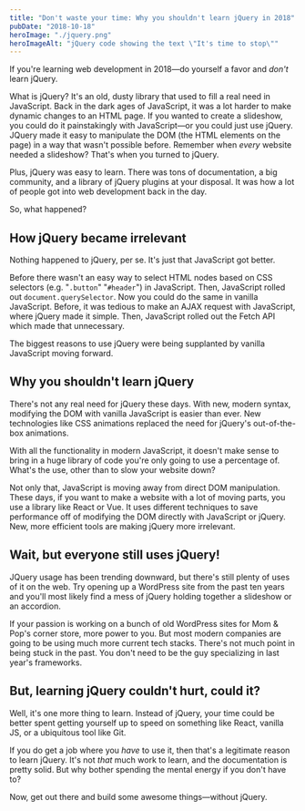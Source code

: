 ```yaml
---
title: "Don't waste your time: Why you shouldn't learn jQuery in 2018"
pubDate: "2018-10-18"
heroImage: "./jquery.png"
heroImageAlt: "jQuery code showing the text \"It's time to stop\""
---
```


If you're learning web development in 2018—do yourself a favor and _don't_ learn jQuery.

What is jQuery? It's an old, dusty library that used to fill a real need in JavaScript. Back in the dark ages of JavaScript, it was a lot harder to make dynamic changes to an HTML page. If you wanted to create a slideshow, you could do it painstakingly with JavaScript—or you could just use jQuery. JQuery made it easy to manipulate the DOM (the HTML elements on the page) in a way that wasn't possible before. Remember when _every_ website needed a slideshow? That's when you turned to jQuery.

Plus, jQuery was easy to learn. There was tons of documentation, a big community, and a library of jQuery plugins at your disposal. It was how a lot of people got into web development back in the day.

So, what happened?

## How jQuery became irrelevant

Nothing happened to jQuery, per se. It's just that JavaScript got better.

Before there wasn't an easy way to select HTML nodes based on CSS selectors (e.g. "`.button`" "`#header`") in JavaScript. Then, JavaScript rolled out `document.querySelector`. Now you could do the same in vanilla JavaScript. Before, it was tedious to make an AJAX request with JavaScript, where jQuery made it simple. Then, JavaScript rolled out the Fetch API which made that unnecessary.

The biggest reasons to use jQuery were being supplanted by vanilla JavaScript moving forward.

## Why you shouldn't learn jQuery

There's not any real need for jQuery these days. With new, modern syntax, modifying the DOM with vanilla JavaScript is easier than ever. New technologies like CSS animations replaced the need for jQuery's out-of-the-box animations.

With all the functionality in modern JavaScript, it doesn't make sense to bring in a huge library of code you're only going to use a percentage of. What's the use, other than to slow your website down?

Not only that, JavaScript is moving away from direct DOM manipulation. These days, if you want to make a website with a lot of moving parts, you use a library like React or Vue. It uses different techniques to save performance off of modifying the DOM directly with JavaScript or jQuery. New, more efficient tools are making jQuery more irrelevant.

## Wait, but everyone still uses jQuery!

JQuery usage has been trending downward, but there's still plenty of uses of it on the web. Try opening up a WordPress site from the past ten years and you'll most likely find a mess of jQuery holding together a slideshow or an accordion.

If your passion is working on a bunch of old WordPress sites for Mom &amp; Pop's corner store, more power to you. But most modern companies are going to be using much more current tech stacks. There's not much point in being stuck in the past. You don't need to be the guy specializing in last year's frameworks.

## But, learning jQuery couldn't hurt, could it?

Well, it's one more thing to learn. Instead of jQuery, your time could be better spent getting yourself up to speed on something like React, vanilla JS, or a ubiquitous tool like Git.

If you do get a job where you _have_ to use it, then that's a legitimate reason to learn jQuery. It's not _that_ much work to learn, and the documentation is pretty solid. But why bother spending the mental energy if you don't have to?

Now, get out there and build some awesome things—without jQuery.
